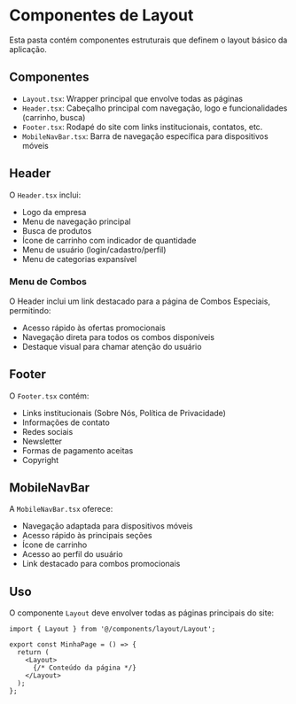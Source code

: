 
# Componentes de Layout

Esta pasta contém componentes estruturais que definem o layout básico da aplicação.

## Componentes

- `Layout.tsx`: Wrapper principal que envolve todas as páginas
- `Header.tsx`: Cabeçalho principal com navegação, logo e funcionalidades (carrinho, busca)
- `Footer.tsx`: Rodapé do site com links institucionais, contatos, etc.
- `MobileNavBar.tsx`: Barra de navegação específica para dispositivos móveis

## Header

O `Header.tsx` inclui:
- Logo da empresa
- Menu de navegação principal
- Busca de produtos
- Ícone de carrinho com indicador de quantidade
- Menu de usuário (login/cadastro/perfil)
- Menu de categorias expansível

### Menu de Combos

O Header inclui um link destacado para a página de Combos Especiais, permitindo:
- Acesso rápido às ofertas promocionais
- Navegação direta para todos os combos disponíveis
- Destaque visual para chamar atenção do usuário

## Footer

O `Footer.tsx` contém:
- Links institucionais (Sobre Nós, Política de Privacidade)
- Informações de contato
- Redes sociais
- Newsletter
- Formas de pagamento aceitas
- Copyright

## MobileNavBar

A `MobileNavBar.tsx` oferece:
- Navegação adaptada para dispositivos móveis
- Acesso rápido às principais seções
- Ícone de carrinho
- Acesso ao perfil do usuário
- Link destacado para combos promocionais

## Uso

O componente `Layout` deve envolver todas as páginas principais do site:

```tsx
import { Layout } from '@/components/layout/Layout';

export const MinhaPage = () => {
  return (
    <Layout>
      {/* Conteúdo da página */}
    </Layout>
  );
};
```
